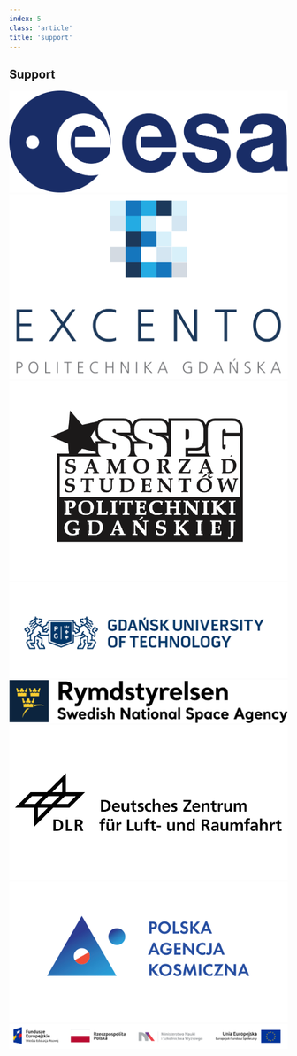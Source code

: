 ```yaml
---
index: 5
class: 'article'
title: 'support'
---
```


## Support 

[![ESA](./img/1.png)](https://www.esa.int/)
[![Excento](./img/2.png)](http://excento.pl/)
[![SSPG](./img/3.png)](https://samorzad.pg.edu.pl/)
[![Gdansk University of Technology](./img/4.png)](https://pg.edu.pl/)
[![Rymdstyrelsen](./img/5.png)](https://www.rymdstyrelsen.se/)
[![Deutsches Zentrum fur Luft- und Raumfahrt](./img/6.png)](https://www.dlr.de/DE/Home/home_node.html)
[![POLSA](./img/8.png)](https://polsa.gov.pl/)
[![Fundusze Europejskie](./img/7.png)](https://www.funduszeeuropejskie.gov.pl/)
